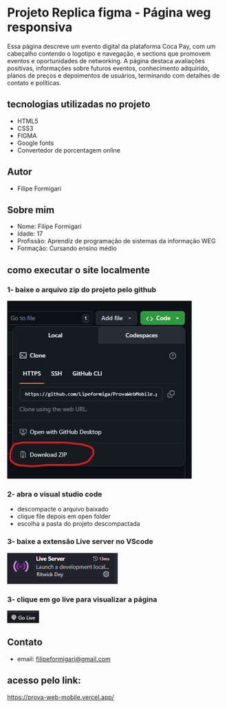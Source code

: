 # Projeto Replica figma - Página weg responsiva

Essa página descreve um evento digital da plataforma Coca Pay, com um cabeçalho contendo o logotipo e navegação, e sections que promovem eventos e oportunidades de networking. A página destaca avaliações positivas, informações sobre futuros eventos, conhecimento adquirido, planos de preços e depoimentos de usuários, terminando com detalhes de contato e políticas.

## tecnologias utilizadas no projeto

* HTML5
* CSS3
* FIGMA
* Google fonts
* Convertedor de porcentagem online

## Autor

* Filipe Formigari


## Sobre mim

* Nome: Filipe Formigari
* Idade: 17
* Profissão: Aprendiz de programação de sistemas da informação WEG
* Formação: Cursando ensino médio

## como executar o site localmente

### 1- baixe o arquivo zip do projeto pelo github

![dowload](</images/dowloadzip.png>) 

### 2- abra o visual studio code

* descompacte o arquivo baixado 
* clique file depois em open folder
* escolha a pasta do projeto descompactada

### 3- baixe a extensão Live server no VScode

![live server](</images/liveserver.png>)

### 3- clique em go live para visualizar a página

![goLive](</images/golive.png>)

## Contato

* email: filipeformigari@gmail.com

## acesso pelo link:

https://prova-web-mobile.vercel.app/